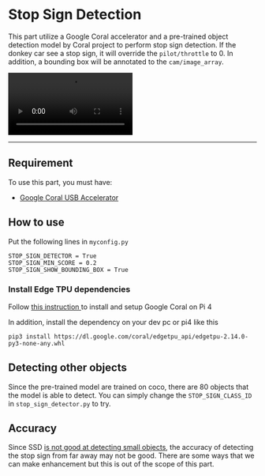 
# Stop Sign Detection

This part utilize a Google Coral accelerator and a pre-trained object detection model by Coral project to perform stop sign detection. If the donkey car see a stop sign, it will override the ```pilot/throttle``` to 0. In addition, a bounding box will be annotated to the ```cam/image_array```.

<video style="width:50%" controls>
  <source src="../../assets/parts/stop_sign_detection/demo.mp4" type="video/mp4">
Your browser does not support the video tag.
</video>

---------------

## Requirement
To use this part, you must have:

- [Google Coral USB Accelerator](https://coral.ai/products/accelerator/)

## How to use
Put the following lines in ```myconfig.py```
```
STOP_SIGN_DETECTOR = True
STOP_SIGN_MIN_SCORE = 0.2
STOP_SIGN_SHOW_BOUNDING_BOX = True
```

### Install Edge TPU dependencies

Follow [this instruction ](https://coral.ai/docs/accelerator/get-started) to install and setup Google Coral on Pi 4

In addition, install the dependency on your dev pc or pi4 like this

```
pip3 install https://dl.google.com/coral/edgetpu_api/edgetpu-2.14.0-py3-none-any.whl

```

## Detecting other objects

Since the pre-trained model are trained on coco, there are 80 objects that the model is able to detect. You can simply change the ```STOP_SIGN_CLASS_ID``` in ```stop_sign_detector.py``` to try.

## Accuracy

Since SSD [is not good at detecting small objects](https://medium.com/@jonathan_hui/what-do-we-learn-from-single-shot-object-detectors-ssd-yolo-fpn-focal-loss-3888677c5f4d), the accuracy of detecting the stop sign from far away may not be good. There are some ways that we can make enhancement but this is out of the scope of this part.


